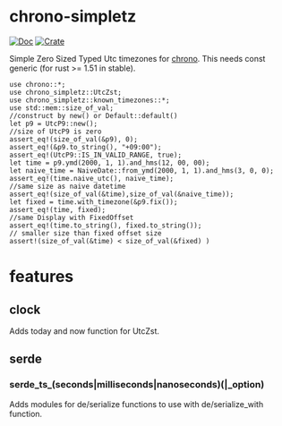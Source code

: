 # chrono-simpletz
[![Doc](https://docs.rs/chrono-simpletz/badge.svg)](https://docs.rs/chrono-simpletz)
[![Crate](https://img.shields.io/crates/v/chrono-simpletz.svg)](https://crates.io/crates/chrono-simpletz)


Simple Zero Sized Typed Utc timezones for [chrono](https://docs.rs/chrono/).
This needs const generic (for rust >= 1.51 in stable).
```
use chrono::*;
use chrono_simpletz::UtcZst;
use chrono_simpletz::known_timezones::*;
use std::mem::size_of_val;
//construct by new() or Default::default()
let p9 = UtcP9::new();
//size of UtcP9 is zero
assert_eq!(size_of_val(&p9), 0);
assert_eq!(&p9.to_string(), "+09:00");
assert_eq!(UtcP9::IS_IN_VALID_RANGE, true);
let time = p9.ymd(2000, 1, 1).and_hms(12, 00, 00);
let naive_time = NaiveDate::from_ymd(2000, 1, 1).and_hms(3, 0, 0);
assert_eq!(time.naive_utc(), naive_time);
//same size as naive datetime
assert_eq!(size_of_val(&time),size_of_val(&naive_time));
let fixed = time.with_timezone(&p9.fix());
assert_eq!(time, fixed);
//same Display with FixedOffset
assert_eq!(time.to_string(), fixed.to_string());
// smaller size than fixed offset size
assert!(size_of_val(&time) < size_of_val(&fixed) )
```

# features
## clock
Adds today and now function for UtcZst. 

## serde
### serde_ts_(seconds|milliseconds|nanoseconds)(|_option)
Adds modules for de/serialize functions to use with de/serialize_with function.

